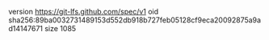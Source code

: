 version https://git-lfs.github.com/spec/v1
oid sha256:89ba0032731489153d552db918b727feb05128cf9eca20092875a9ad14147671
size 1085
